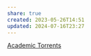 ```yaml
---
share: true
created: 2023-05-26T14:51
updated: 2024-07-16T23:27
---
```

[Academic Torrents](https://academictorrents.com/ "Academic Torrents")

